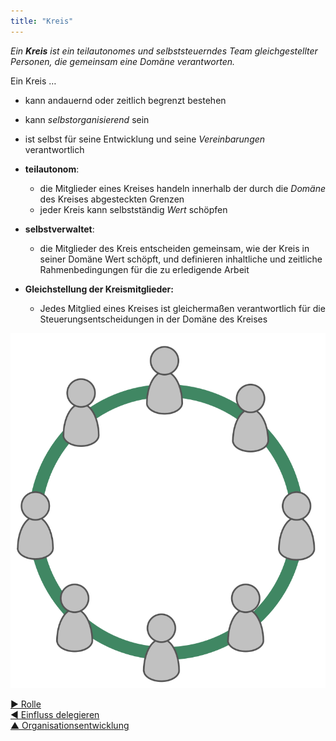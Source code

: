 ```yaml
---
title: "Kreis"
---
```



_Ein **Kreis** ist ein teilautonomes und selbststeuerndes Team gleichgestellter Personen, die gemeinsam eine Domäne verantworten._

Ein Kreis …

- kann andauernd oder zeitlich begrenzt bestehen
- kann <dfn data-info="Selbstorganisation: Alle Aktivitäten und Prozesse, durch die sich eine Gruppe mittels lokaler Interaktionen und ohne externen Einfluss organisiert. In jeder Organisation und in jedem Team koexistieren Selbstorganisation und externer Einfluss.">selbstorganisierend</dfn> sein
- ist selbst für seine Entwicklung und seine <dfn data-info="Vereinbarung: Eine (gemeinsam) beschlossene Richtlinie, oder ein Prozess oder Protokoll, um den Wertfluss in der Organisation zu gestalten.">Vereinbarungen</dfn> verantwortlich

- **teilautonom**:
    
    - die Mitglieder eines Kreises handeln innerhalb der durch die <dfn data-info="Domäne: Ein eigener Arbeits-, Einfluss-  und Entscheidungsbereich innerhalb einer Organisation.">Domäne</dfn> des Kreises abgesteckten Grenzen
    - jeder Kreis kann selbstständig <dfn data-info="Wert: Die Bedeutung oder der Nutzen von etwas in Bezug auf einen bestimmten Treiber. Auch: ein wichtiges Prinzip für das Verhalten einer Person, oder in einer Gruppe (meist im Plural verwendet, &quot;Werte&quot;, oder &quot;Unternehmenswerte&quot;).">Wert</dfn> schöpfen
- **selbstverwaltet**: 
    - die Mitglieder des Kreis entscheiden gemeinsam, wie der Kreis in seiner Domäne Wert schöpft, und definieren inhaltliche und zeitliche Rahmenbedingungen für die zu erledigende Arbeit
- **Gleichstellung der Kreismitglieder:** 
    - Jedes Mitglied eines Kreises ist gleichermaßen verantwortlich für die Steuerungsentscheidungen in der Domäne des Kreises 

![Jedes Mitglied eines Kreises ist gleichermaßen verantwortlich für die Steuerungsentscheidungen in der Domäne des Kreises ](img/circle/circle.png)

[&#9654; Rolle](role.html)<br/>[&#9664; Einfluss delegieren](delegate-influence.html)<br/>[&#9650; Organisationsentwicklung](building-organizations.html)

